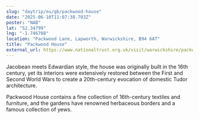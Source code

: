 ```yaml
---
slug: "daytrip/eu/gb/packwood-house"
date: "2025-06-10T11:07:38.703Z"
poster: "NAB"
lat: "52.34799"
lng: "-1.746708"
location: "Packwood Lane, Lapworth, Warwickshire, B94 6AT"
title: "Packwood House"
external_url: https://www.nationaltrust.org.uk/visit/warwickshire/packwood-house
---
```

Jacobean meets Edwardian style, the house was originally built in the 16th century, yet its interiors were extensively restored between the First and Second World Wars to create a 20th-century evocation of domestic Tudor architecture.

Packwood House contains a fine collection of 16th-century textiles and furniture, and the gardens have renowned herbaceous borders and a famous collection of yews.
